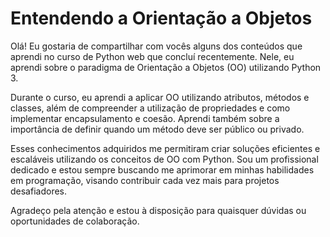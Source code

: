 # Entendendo a Orientação a Objetos

<p>Olá! Eu gostaria de compartilhar com vocês alguns dos conteúdos que aprendi no curso de Python web que concluí recentemente. Nele, eu aprendi sobre o paradigma de Orientação a Objetos (OO) utilizando Python 3.

Durante o curso, eu aprendi a aplicar OO utilizando atributos, métodos e classes, além de compreender a utilização de propriedades e como implementar encapsulamento e coesão. Aprendi também sobre a importância de definir quando um método deve ser público ou privado.

Esses conhecimentos adquiridos me permitiram criar soluções eficientes e escaláveis utilizando os conceitos de OO com Python. Sou um profissional dedicado e estou sempre buscando me aprimorar em minhas habilidades em programação, visando contribuir cada vez mais para projetos desafiadores.

Agradeço pela atenção e estou à disposição para quaisquer dúvidas ou oportunidades de colaboração.</p>
